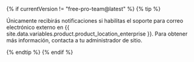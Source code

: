 {% if currentVersion != "free-pro-team@latest" %}
  {% tip %}

  Únicamente recibirás notificaciones si habilitas el soporte para correo electrónico externo en {{ site.data.variables.product.product_location_enterprise }}. Para obtener más información, contacta a tu administrador de sitio.

  {% endtip %}
{% endif %}
